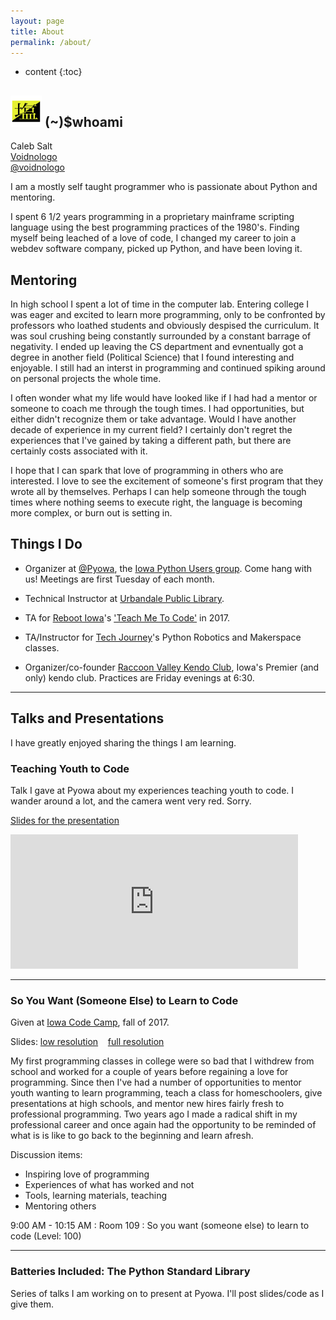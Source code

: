 ```yaml
---
layout: page
title: About
permalink: /about/
---
```


* content
{:toc}

<h2>
  <img src="/static/img/shio.svg" width="50" height="50" alt="">
  (~)$whoami
</h2>
Caleb Salt
<br/>
  <a href="https://github.com/voidnologo"><i class="fa fa-github"></i> Voidnologo</a>
<br/>
  <a href="https://twitter.com/voidnologo"><i class="fa fa-twitter"></i> @voidnologo</a>
<br/>

I am a mostly self taught programmer who is passionate about Python and mentoring.

I spent 6 1/2 years programming in a proprietary mainframe scripting language
using the best programming practices of the 1980's.  Finding myself being leached
of a love of code, I changed my career to join a webdev software company, picked up
Python, and have been loving it.


## Mentoring

In high school I spent a lot of time in the computer lab.  Entering college I was
eager and excited to learn more programming, only to be confronted by professors who
loathed students and obviously despised the curriculum.  It was soul crushing being
constantly surrounded by a constant barrage of negativity.  I ended up leaving the CS
department and evnentually got a degree in another field (Political Science) that I found
interesting and enjoyable.  I still had an interst in programming and continued spiking
around on personal projects the whole time.

I often wonder what my life would have looked like if I had had a mentor or someone to
coach me through the tough times.  I had opportunities, but either didn't recognize them
or take advantage.  Would I have another decade of experience in my current field?  I certainly
don't regret the experiences that I've gained by taking a different path, but there are
certainly costs associated with it.

I hope that I can spark that love of programming in others who are interested.  I love
to see the excitement of someone's first program that they wrote all by themselves.
Perhaps I can help someone through the tough times where nothing seems to execute right,
the language is becoming more complex, or burn out is setting in.

## Things I Do

- Organizer at [@Pyowa](https://twitter.com/pyowa), the [Iowa Python Users group](http://pyowa.org).  Come hang with us!  Meetings are
  first Tuesday of each month.

- Technical Instructor at [Urbandale Public Library](http://urbandalelibrary.evanced.info/signup).

- TA for [Reboot Iowa](https://rebootiowa.org/)'s  ['Teach Me To Code'](https://twitter.com/rebootiowa/status/882698106537725961) in 2017.

- TA/Instructor for [Tech Journey](https://www.techjourney.org/tech-camp/)'s Python Robotics and Makerspace classes.

- Organizer/co-founder [Raccoon Valley Kendo Club](http://raccoonvalleykendo.com), Iowa's
  Premier (and only) kendo club.  Practices are Friday evenings at 6:30.

<hr/>

## Talks and Presentations

I have greatly enjoyed sharing the things I am learning.

### Teaching Youth to Code

Talk I gave at Pyowa about my experiences teaching youth to code.
I wander around a lot, and the camera went very red.  Sorry.

[Slides for the presentation](http://www.pyowa.org/static/pdf/TeachYouth.pdf)

<iframe width="460" height="215" src="https://www.youtube.com/embed/Sy_-SZGFpTI?rel=0" frameborder="0" allow="autoplay; encrypted-media" allowfullscreen></iframe>

<hr/>

### So You Want (Someone Else) to Learn to Code

Given at [Iowa Code Camp](http://iowacodecamp.com/session/list#3), fall of 2017.

Slides: [low resolution](/static/pdf/codecamp_small.pdf) &nbsp;&nbsp; [full resolution](/static/pdf/codecamp_full.pdf)

 My first programming classes in college were so bad that I withdrew
 from school and worked for a couple of years before regaining a love for programming.
 Since then I've had a number of opportunities to mentor youth wanting to learn
 programming, teach a class for homeschoolers, give presentations at high schools,
 and mentor new hires fairly fresh to professional programming. Two years ago I made a
 radical shift in my professional career and once again had the opportunity to be reminded
 of what is is like to go back to the beginning and learn afresh.

 Discussion items:
 - Inspiring love of programming
 - Experiences of what has worked and not
 - Tools, learning materials, teaching
 - Mentoring others

9:00 AM - 10:15 AM : Room 109 : So you want (someone else) to learn to code (Level: 100)

<hr/>

### Batteries Included: The Python Standard Library

Series of talks I am working on to present at Pyowa.  I'll post slides/code as I give them.

